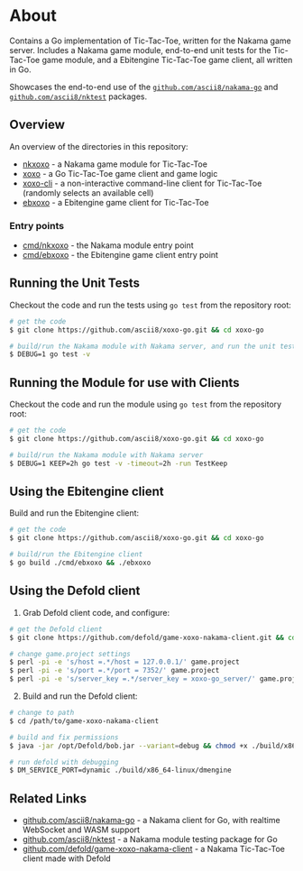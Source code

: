 # About

Contains a Go implementation of Tic-Tac-Toe, written for the Nakama game
server. Includes a Nakama game module, end-to-end unit tests for the
Tic-Tac-Toe game module, and a Ebitengine Tic-Tac-Toe game client, all written
in Go.

Showcases the end-to-end use of the
[`github.com/ascii8/nakama-go`](https://github.com/ascii8/nakama-go) and
[`github.com/ascii8/nktest`](https://github.com/ascii8/nktest) packages.

## Overview

An overview of the directories in this repository:

* [nkxoxo](/nkxoxo) - a Nakama game module for Tic-Tac-Toe
* [xoxo](/xoxo) - a Go Tic-Tac-Toe game client and game logic
* [xoxo-cli](/cmd/xoxo-cli) - a non-interactive command-line client for Tic-Tac-Toe (randomly selects an available cell)
* [ebxoxo](/ebxoxo) - a Ebitengine game client for Tic-Tac-Toe

### Entry points

* [cmd/nkxoxo](/cmd/nkxoxo) - the Nakama module entry point
* [cmd/ebxoxo](/cmd/ebxoxo) - the Ebitengine game client entry point

## Running the Unit Tests

Checkout the code and run the tests using `go test` from the repository root:

```sh
# get the code
$ git clone https://github.com/ascii8/xoxo-go.git && cd xoxo-go

# build/run the Nakama module with Nakama server, and run the unit tests
$ DEBUG=1 go test -v
```

## Running the Module for use with Clients

Checkout the code and run the module using `go test` from the repository root:

```sh
# get the code
$ git clone https://github.com/ascii8/xoxo-go.git && cd xoxo-go

# build/run the Nakama module with Nakama server
$ DEBUG=1 KEEP=2h go test -v -timeout=2h -run TestKeep
```

## Using the Ebitengine client

Build and run the Ebitengine client:

```sh
# get the code
$ git clone https://github.com/ascii8/xoxo-go.git && cd xoxo-go

# build/run the Ebitengine client
$ go build ./cmd/ebxoxo && ./ebxoxo
```

## Using the Defold client

1. Grab Defold client code, and configure:

```sh
# get the Defold client
$ git clone https://github.com/defold/game-xoxo-nakama-client.git && cd game-xoxo-nakama-client

# change game.project settings
$ perl -pi -e 's/host =.*/host = 127.0.0.1/' game.project
$ perl -pi -e 's/port =.*/port = 7352/' game.project
$ perl -pi -e 's/server_key =.*/server_key = xoxo-go_server/' game.project
```

2. Build and run the Defold client:

```sh
# change to path
$ cd /path/to/game-xoxo-nakama-client

# build and fix permissions
$ java -jar /opt/Defold/bob.jar --variant=debug && chmod +x ./build/x86_64-linux/dmengine

# run defold with debugging
$ DM_SERVICE_PORT=dynamic ./build/x86_64-linux/dmengine
```

## Related Links

* [github.com/ascii8/nakama-go](https://github.com/ascii8/nakama-go) - a Nakama client for Go, with realtime WebSocket and WASM support
* [github.com/ascii8/nktest](https://github.com/ascii8/nktest) - a Nakama module testing package for Go
* [github.com/defold/game-xoxo-nakama-client](https://github.com/defold/game-xoxo-nakama-client.git) - a Nakama Tic-Tac-Toe client made with Defold

